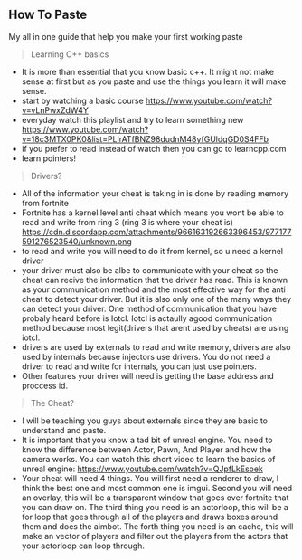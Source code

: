 ## How To Paste
My all in one guide that help you make your first working paste

> Learning C++ basics 
- It is more than essential that you know basic c++. It might not make sense at first but as you paste and use the things you learn it will make sense.
- start by watching a basic course https://www.youtube.com/watch?v=vLnPwxZdW4Y
- everyday watch this playlist and try to learn something new https://www.youtube.com/watch?v=18c3MTX0PK0&list=PLlrATfBNZ98dudnM48yfGUldqGD0S4FFb
- if you prefer to read instead of watch then you can go to learncpp.com
- learn pointers!

> Drivers?
- All of the information your cheat is taking in is done by reading memory from fortnite
- Fortnite has a kernel level anti cheat which means you wont be able to read and write from ring 3 (ring 3 is where your cheat is) https://cdn.discordapp.com/attachments/966163192663396453/977177591276523540/unknown.png
- to read and write you will need to do it from kernel, so u need a kernel driver 
- your driver must also be albe to communicate with your cheat so the cheat can recive the information that the driver has read. This is known as your communication method and the most effective way for the anti cheat to detect your driver. But it is also only one of the many ways they can detect your driver. One method of communication that you have probaly heard before is Iotcl. Iotcl is actaully agood communication method because most legit(drivers that arent used by cheats) are using iotcl. 
- drivers are used by externals to read and write memory, drivers are also used by internals because injectors use drivers. You do not need a driver to read and write for internals, you can just use pointers. 
- Other features your driver will need is getting the base address and proccess id. 

> The Cheat?
- I will be teaching you guys about externals since they are basic to understand and paste.
- It is important that you know a tad bit of unreal engine. You need to know the difference between Actor, Pawn, And Player and how the camera works. You can watch this short video to learn the basics of unreal engine: https://www.youtube.com/watch?v=QJpfLkEsoek
- Your cheat will need 4 things. You will first need a renderer to draw, I think the best one and most common one is imgui. Second you will need an overlay, this will be a transparent window that goes over fortnite that you can draw on. The third thing you need is an actorloop, this will be a for loop that goes through all of the players and draws boxes around them and does the aimbot. The forth thing you need is an cache, this will make an vector of players and filter out the players from the actors that your actorloop can loop through. 
